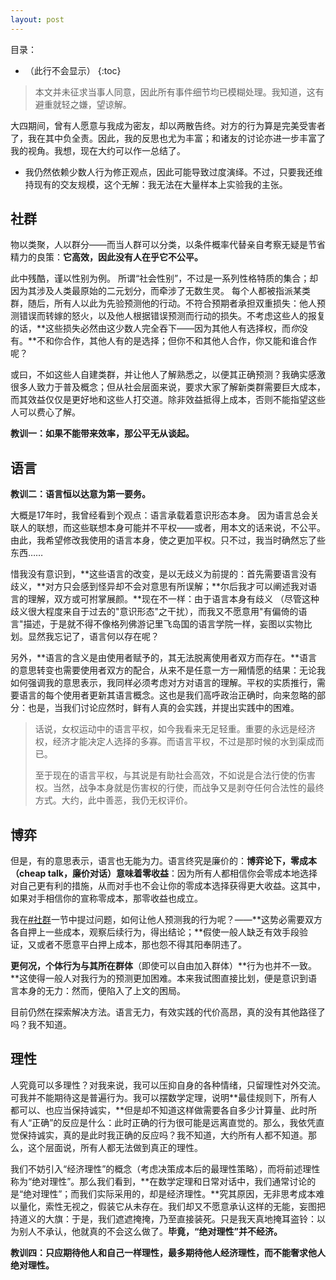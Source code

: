 ```yaml
---
layout: post
---
```


目录：

- （此行不会显示）
{:toc}

> 本文并未征求当事人同意，因此所有事件细节均已模糊处理。我知道，这有避重就轻之嫌，望谅解。

大四期间，曾有人愿意与我成为密友，却以两散告终。对方的行为算是完美受害者了，我在其中负全责。因此，我的反思也尤为丰富；和诸友的讨论亦进一步丰富了我的视角。我想，现在大约可以作一总结了。

- 我仍然依赖少数人行为修正观点，因此可能导致过度演绎。不过，只要我还维持现有的交友规模，这个无解：我无法在大量样本上实验我的主张。

## 社群

物以类聚，人以群分——而当人群可以分类，以条件概率代替亲自考察无疑是节省精力的良策：**它高效，因此没有人在乎它不公平。**

此中残酷，谨以性别为例。
所谓“社会性别”，不过是一系列性格特质的集合；却因为其涉及人类最原始的二元划分，而牵涉了无数生灵。
每个人都被指派某类群，随后，所有人以此为先验预测他的行动。不符合预期者承担双重损失：他人预测错误而转嫁的怒火，以及他人根据错误预测而行动的损失。不考虑这些人的报复的话，**这些损失必然由这少数人完全吞下——因为其他人有选择权，而*你*没有。**不和你合作，其他人有的是选择；但你不和其他人合作，你又能和谁合作呢？

或曰，不如这些人自建类群，并让他人了解熟悉之，以便其正确预测？我确实感激很多人致力于普及概念；但从社会层面来说，要求大家了解新类群需要巨大成本，而其效益仅仅是更好地和这些人打交道。除非效益抵得上成本，否则不能指望这些人可以费心了解。

**教训一：如果不能带来效率，那公平无从谈起。**

## 语言

**教训二：语言恒以达意为第一要务。**

大概是17年时，我曾经看到个观点：语言承载着意识形态本身。
因为语言总会关联人的联想，而这些联想本身可能并不平权——或者，用本文的话来说，不公平。
由此，我希望修改我使用的语言本身，使之更加平权。只不过，我当时确然忘了些东西……

惜我没有意识到，**这些语言的改变，是以无歧义为前提的：首先需要语言没有歧义，**对方只会感到怪异却不会对意思有所误解；**尔后我才可以阐述我对语言的理解，双方或可拊掌展颜。**现在不一样：由于语言本身有歧义 （尽管这种歧义很大程度来自于过去的"意识形态"之干扰），而我又不愿意用"有偏倚的语言"描述，于是就不得不像格列佛游记里飞岛国的语言学院一样，妄图以实物比划。显然我忘记了，语言何以存在呢？

另外，**语言的含义是由使用者赋予的，其无法脱离使用者双方而存在。**语言的意思转变也需要使用者双方的配合，从来不是任意一方一厢情愿的结果：无论我如何强调我的意思表示，我同样必须考虑对方对语言的理解。平权的实质推行，需要语言的每个使用者更新其语言概念。这也是我们高呼政治正确时，向来忽略的部分：也是，当我们讨论应然时，鲜有人真的会实践，并提出实践中的困难。

> 话说，女权运动中的语言平权，如今我看来无足轻重。重要的永远是经济权，经济才能决定人选择的多寡。而语言平权，不过是那时候的水到渠成而已。
> 
> 至于现在的语言平权，与其说是有助社会高效，不如说是合法行使的伤害权。当然，战争本身就是伤害权的行使，而战争又是剥夺任何合法性的最终方式。大约，此中善恶，我仍无权评价。

## 博弈

但是，有的意思表示，语言也无能为力。语言终究是廉价的：**博弈论下，零成本（cheap talk，廉价对话）意味着零收益**：因为所有人都相信你会零成本地选择对自己更有利的措施，从而对手也不会让你的零成本选择获得更大收益。这其中，如果对手相信你的宣称零成本，那零收益也成立。

我在[#社群](#社群)一节中提过问题，如何让他人预测我的行为呢？——**这势必需要双方各自押上一些成本，观察后续行为，得出结论；**假使一般人缺乏有效手段验证，又或者不愿意平白押上成本，那也怨不得其阳奉阴违了。

**更何况，个体行为与其所在群体**（即使可以自由加入群体）**行为也并不一致。**这使得一般人对我行为的预测更加困难。本来我试图直接比划，便是意识到语言本身的无力：然而，便陷入了上文的困局。

目前仍然在探索解决方法。语言无力，有效实践的代价高昂，真的没有其他路径了吗？我不知道。

## 理性

人究竟可以多理性？对我来说，我可以压抑自身的各种情绪，只留理性对外交流。可我并不能期待这是普遍行为。我可以摆数学定理，说明**最佳规则下，所有人都可以、也应当保持诚实，**但是却不知道这样做需要各自多少计算量、此时所有人“正确”的反应是什么：此时正确的行为很可能是远离直觉的。那么，我依凭直觉保持诚实，真的是此时我正确的反应吗？我不知道，大约所有人都不知道。那么，这个层面说，所有人都无法做到真正的理性。

我们不妨引入“经济理性”的概念（考虑决策成本后的最理性策略），而将前述理性称为“绝对理性”。那么我们看到，**在数学定理和日常对话中，我们通常讨论的是“绝对理性”；而我们实际采用的，却是经济理性。**究其原因，无非思考成本难以量化，索性无视之，假装它从未存在。我们却又不愿意承认这样的无能，妄图把持道义的大旗：于是，我们遮遮掩掩，乃至直接装死。只是我天真地掩耳盗铃：以为别人不承认，他就真的不会这么做了。**毕竟，“绝对理性”并不经济。**

**教训四：只应期待他人和自己一样理性，最多期待他人经济理性，而不能奢求他人绝对理性。**